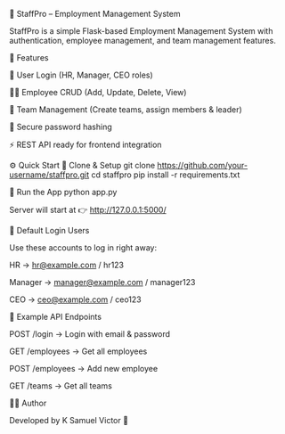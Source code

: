 📌 StaffPro – Employment Management System

StaffPro is a simple Flask-based Employment Management System with authentication, employee management, and team management features.

🚀 Features

👤 User Login (HR, Manager, CEO roles)

🧑‍💼 Employee CRUD (Add, Update, Delete, View)

👥 Team Management (Create teams, assign members & leader)

🔑 Secure password hashing

⚡ REST API ready for frontend integration

⚙️ Quick Start
🔹 Clone & Setup
git clone https://github.com/your-username/staffpro.git
cd staffpro
pip install -r requirements.txt

🔹 Run the App
python app.py


Server will start at 👉 http://127.0.0.1:5000/

👤 Default Login Users

Use these accounts to log in right away:

HR → hr@example.com / hr123

Manager → manager@example.com / manager123

CEO → ceo@example.com / ceo123

📌 Example API Endpoints

POST /login → Login with email & password

GET /employees → Get all employees

POST /employees → Add new employee

GET /teams → Get all teams

👨‍💻 Author

Developed by K Samuel Victor 🚀

